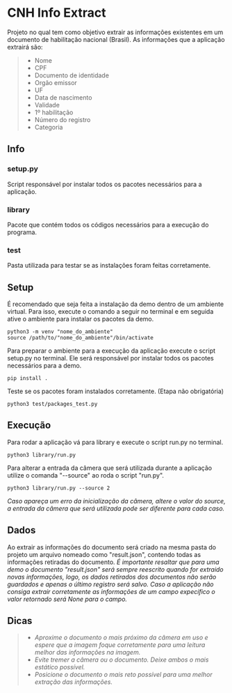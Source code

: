 # **CNH Info Extract**
Projeto no qual tem como objetivo extrair as informações existentes em um documento de habilitação nacional (Brasil).
As informações que a aplicação extrairá são:
>- Nome
>- CPF
>- Documento de identidade
>- Orgão emissor
>- UF
>- Data de nascimento
>- Validade
>- 1º habilitação
>- Número do registro
>- Categoria

## **Info**
### **setup.py**
Script responsável por instalar todos os pacotes necessários para a aplicação.
### **library**
Pacote que contém todos os códigos necessários para a execução do programa.
### **test**
Pasta utilizada para testar se as instalações foram feitas corretamente.

## **Setup**
É recomendado que seja feita a instalação da demo dentro de um ambiente virtual. Para isso, execute o comando a seguir no terminal e em seguida ative o ambiente para instalar os pacotes da demo.
```
python3 -m venv "nome_do_ambiente"
source /path/to/"nome_do_ambiente"/bin/activate
```
Para preparar o ambiente para a execução da aplicação execute o script setup.py no terminal. Ele será responsável por instalar todos os pacotes necessários para a demo.
```
pip install .
```
Teste se os pacotes foram instalados corretamente. (Etapa não obrigatória)
```
python3 test/packages_test.py
```
## **Execução**
Para rodar a aplicação vá para library e execute o script run.py no terminal.
```
python3 library/run.py
```
Para alterar a entrada da câmera que será utilizada durante a aplicação utilize o comanda "--source" ao roda o script "run.py".
```
python3 library/run.py --source 2
```
*Caso apareça um erro da inicialização da câmera, altere o valor do source, a entrada da câmera que será utilizada pode ser diferente para cada caso.*

## **Dados**
Ao extrair as informações do documento será criado na mesma pasta do projeto um arquivo nomeado como "result.json", contendo todas as informações retiradas do documento.
*É importante resaltar que para uma demo o documento "result.json" será sempre reescrito quando for extraido novas informações, logo, os dados retirados dos documentos não serão guardados e apenas o último registro será salvo. Caso a aplicação não consiga extrair corretamente as informações de um campo expecífico o valor retornado será None para o campo.*

## **Dicas**
>- *Aproxime o documento o mais próximo da câmera em uso e espere que a imagem foque corretamente para uma leitura melhor das informações na imagem.*
>- *Evite tremer a câmera ou o documento. Deixe ambos o mais estático possível.*
>- *Posicione o documento o mais reto possível para uma melhor extração das informações.*
